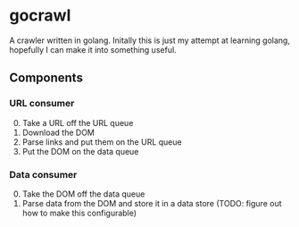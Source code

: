 # gocrawl
A crawler written in golang. Initally this is just my attempt at learning golang, hopefully I can make it into something useful.

## Components
### URL consumer
0. Take a URL off the URL queue
1. Download the DOM
2. Parse links and put them on the URL queue
3. Put the DOM on the data queue
### Data consumer
0. Take the DOM off the data queue
1. Parse data from the DOM and store it in a data store (TODO: figure out how to make this configurable)